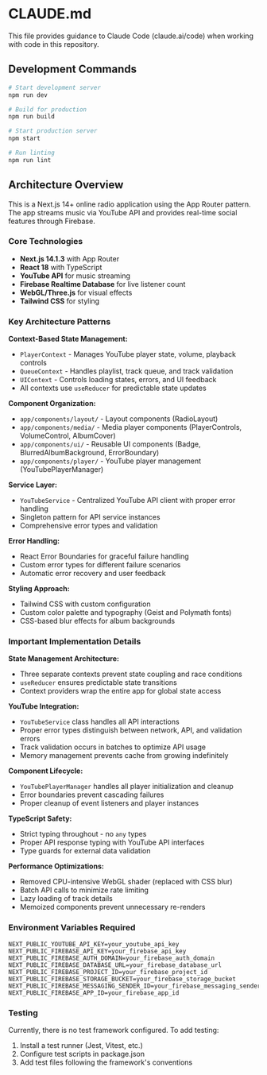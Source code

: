 # CLAUDE.md

This file provides guidance to Claude Code (claude.ai/code) when working with code in this repository.

## Development Commands

```bash
# Start development server
npm run dev

# Build for production
npm run build

# Start production server
npm start

# Run linting
npm run lint
```

## Architecture Overview

This is a Next.js 14+ online radio application using the App Router pattern. The app streams music via YouTube API and provides real-time social features through Firebase.

### Core Technologies
- **Next.js 14.1.3** with App Router
- **React 18** with TypeScript
- **YouTube API** for music streaming
- **Firebase Realtime Database** for live listener count
- **WebGL/Three.js** for visual effects
- **Tailwind CSS** for styling

### Key Architecture Patterns

**Context-Based State Management:**
- `PlayerContext` - Manages YouTube player state, volume, playback controls
- `QueueContext` - Handles playlist, track queue, and track validation
- `UIContext` - Controls loading states, errors, and UI feedback
- All contexts use `useReducer` for predictable state updates

**Component Organization:**
- `app/components/layout/` - Layout components (RadioLayout)
- `app/components/media/` - Media player components (PlayerControls, VolumeControl, AlbumCover)  
- `app/components/ui/` - Reusable UI components (Badge, BlurredAlbumBackground, ErrorBoundary)
- `app/components/player/` - YouTube player management (YouTubePlayerManager)

**Service Layer:**
- `YouTubeService` - Centralized YouTube API client with proper error handling
- Singleton pattern for API service instances
- Comprehensive error types and validation

**Error Handling:**
- React Error Boundaries for graceful failure handling
- Custom error types for different failure scenarios
- Automatic error recovery and user feedback

**Styling Approach:**
- Tailwind CSS with custom configuration
- Custom color palette and typography (Geist and Polymath fonts)
- CSS-based blur effects for album backgrounds

### Important Implementation Details

**State Management Architecture:**
- Three separate contexts prevent state coupling and race conditions
- `useReducer` ensures predictable state transitions
- Context providers wrap the entire app for global state access

**YouTube Integration:**
- `YouTubeService` class handles all API interactions
- Proper error types distinguish between network, API, and validation errors
- Track validation occurs in batches to optimize API usage
- Memory management prevents cache from growing indefinitely

**Component Lifecycle:**
- `YouTubePlayerManager` handles all player initialization and cleanup
- Error boundaries prevent cascading failures
- Proper cleanup of event listeners and player instances

**TypeScript Safety:**
- Strict typing throughout - no `any` types
- Proper API response typing with YouTube API interfaces
- Type guards for external data validation

**Performance Optimizations:**
- Removed CPU-intensive WebGL shader (replaced with CSS blur)
- Batch API calls to minimize rate limiting
- Lazy loading of track details
- Memoized components prevent unnecessary re-renders

### Environment Variables Required

```
NEXT_PUBLIC_YOUTUBE_API_KEY=your_youtube_api_key
NEXT_PUBLIC_FIREBASE_API_KEY=your_firebase_api_key
NEXT_PUBLIC_FIREBASE_AUTH_DOMAIN=your_firebase_auth_domain
NEXT_PUBLIC_FIREBASE_DATABASE_URL=your_firebase_database_url
NEXT_PUBLIC_FIREBASE_PROJECT_ID=your_firebase_project_id
NEXT_PUBLIC_FIREBASE_STORAGE_BUCKET=your_firebase_storage_bucket
NEXT_PUBLIC_FIREBASE_MESSAGING_SENDER_ID=your_firebase_messaging_sender_id
NEXT_PUBLIC_FIREBASE_APP_ID=your_firebase_app_id
```

### Testing

Currently, there is no test framework configured. To add testing:
1. Install a test runner (Jest, Vitest, etc.)
2. Configure test scripts in package.json
3. Add test files following the framework's conventions
